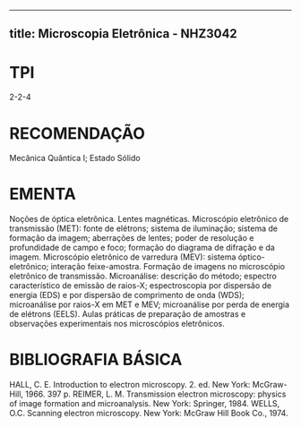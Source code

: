 
---
title: Microscopia Eletrônica - NHZ3042 
---

# TPI

2-2-4

# RECOMENDAÇÃO

Mecânica Quântica I; Estado Sólido

# EMENTA

Noções de óptica eletrônica. Lentes magnéticas. Microscópio eletrônico de transmissão (MET): fonte de elétrons; sistema de iluminação; sistema de formação da imagem; aberrações de lentes; poder de resolução e profundidade de campo e foco; formação do diagrama de difração e da imagem. Microscópio eletrônico de varredura (MEV): sistema óptico-eletrônico; interação feixe-amostra. Formação de imagens no microscópio eletrônico de transmissão. Microanálise: descrição do método; espectro característico de emissão de raios-X; espectroscopia por dispersão de energia (EDS) e por dispersão de comprimento de onda (WDS); microanálise por raios-X em MET e MEV; microanálise por perda de energia de elétrons (EELS). Aulas práticas de preparação de amostras e observações experimentais nos microscópios eletrônicos.

# BIBLIOGRAFIA BÁSICA

HALL, C. E. Introduction to electron microscopy. 2. ed. New York: McGraw-Hill, 1966. 397 p.
REIMER, L. M. Transmission electron microscopy: physics of image formation and microanalysis. New York: Springer, 1984.
WELLS, O.C. Scanning electron microscopy. New York: McGraw Hill Book Co., 1974.
        